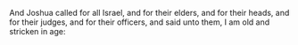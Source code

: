 And Joshua called for all Israel, and for their elders, and for their heads, and for their judges, and for their officers, and said unto them, I am old and stricken in age:
